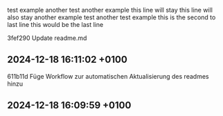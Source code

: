 test
example
another test
another example
this line will stay
this line will also stay
another example test
another test example
this is the second to last line
this would be the last line

3fef290 Update readme.md
## 2024-12-18 16:11:02 +0100
611b11d Füge Workflow zur automatischen Aktualisierung des readmes hinzu
## 2024-12-18 16:09:59 +0100

